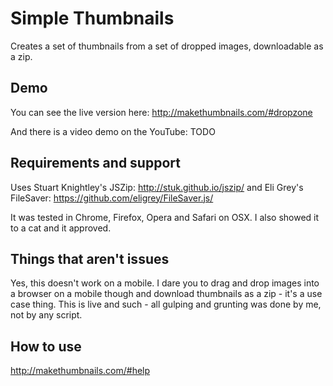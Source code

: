 # Simple Thumbnails

Creates a set of thumbnails from a set of dropped images, downloadable as a zip.

## Demo

You can see the live version here: http://makethumbnails.com/#dropzone

And there is a video demo on the YouTube: TODO

## Requirements and support

Uses Stuart Knightley's JSZip: http://stuk.github.io/jszip/
and Eli Grey's FileSaver: https://github.com/eligrey/FileSaver.js/

It was tested in Chrome, Firefox, Opera and Safari on OSX. I also showed it to a cat and it approved.

## Things that aren't issues

Yes, this doesn't work on a mobile. I dare you to drag and drop images into a browser on a mobile though and download thumbnails as a zip - it's a use case thing.
This is live and such - all gulping and grunting was done by me, not by any script.

## How to use

http://makethumbnails.com/#help

